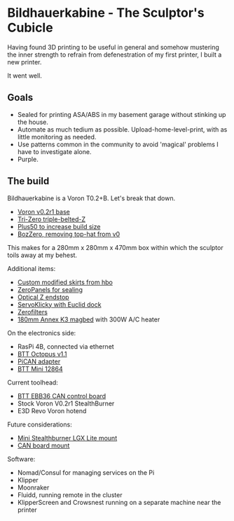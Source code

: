 # Bildhauerkabine - The Sculptor's Cubicle

Having found 3D printing to be useful in general and somehow mustering the inner strength to refrain from defenestration of my first printer, I built a new printer.

It went well.

## Goals

* Sealed for printing ASA/ABS in my basement garage without stinking up the house.
* Automate as much tedium as possible. Upload-home-level-print, with as little monitoring as needed.
* Use patterns common in the community to avoid 'magical' problems I have to investigate alone.
* Purple.

## The build

Bildhauerkabine is a Voron T0.2+B. Let's break that down.

* [Voron v0.2r1 base](https://vorondesign.com/voron0.2)
* [Tri-Zero triple-belted-Z](https://github.com/zruncho3d/tri-zero)
* [Plus50 to increase build size](https://github.com/zruncho3d/tri-zero/blob/main/PLUS50.md)
* [BozZero, removing top-hat from v0](https://github.com/zruncho3d/BoxZero)

This makes for a 280mm x 280mm x 470mm box within which the sculptor toils away at my behest.

Additional items:

* [Custom modified skirts from hbo](https://github.com/harry-boe/tri-zero/tree/main/Mods/hbo/SkirtsCollection)
* [ZeroPanels for sealing](https://github.com/zruncho3d/ZeroPanels)
* [Optical Z endstop](https://github.com/harry-boe/tri-zero/tree/main/Mods/hbo/Opto_Z_Endstop)
* [ServoKlicky with Euclid dock](https://github.com/harry-boe/tri-zero/tree/main/Mods/hbo/ServoClick_And_Scrub)
* [Zerofilters](https://github.com/zruncho3d/zerofilter)
* [180mm Annex K3 magbed](https://mandalaroseworks.com/products/annex-k3-magbed?variant=42237222846717) with 300W A/C heater

On the electronics side:

* RasPi 4B, connected via ethernet
* [BTT Octopus v1.1](https://github.com/bigtreetech/BIGTREETECH-OCTOPUS-V1.0)
* [PiCAN adapter](https://github.com/xbst/PiCAN)
* [BTT Mini 12864](https://github.com/bigtreetech/MINI-12864)

Current toolhead:

* [BTT EBB36 CAN control board](https://github.com/bigtreetech/EBB)
* Stock Voron V0.2r1 StealthBurner
* E3D Revo Voron hotend

Future considerations:

* [Mini Stealthburner LGX Lite mount](https://github.com/JackJack3231/MiniSB-Extruder-Mounts/blob/main/Extruder_Mounts/LGX-Lite/images/LGX_Lite_Minified.png)
* [CAN board mount](https://github.com/KayosMaker/CANboard_Mounts)

Software:

* Nomad/Consul for managing services on the Pi
* Klipper
* Moonraker
* Fluidd, running remote in the cluster
* KlipperScreen and Crowsnest running on a separate machine near the printer
